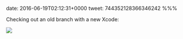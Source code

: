 date: 2016-06-19T02:12:31+0000
tweet: 744352128366346242
%%%

Checking out an old branch with a new Xcode:

![](ClR4UPHUsAE82IQ.jpg)
